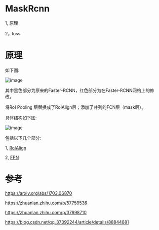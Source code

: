 MaskRcnn
===

1, 原理

2，loss


原理
===

如下图:

![image](https://user-images.githubusercontent.com/37278270/131234849-ef6da8f2-eed1-4cf0-b31d-e3ea5f5fe565.png)

其中黑色部分为原来的Faster-RCNN，红色部分为在Faster-RCNN网络上的修改。

将RoI Pooling 层替换成了RoIAlign层；添加了并列的FCN层（mask层）。

具体结构如下图:

![image](https://user-images.githubusercontent.com/37278270/131235615-fe7f1f6c-c5d3-4a77-b929-8d96f104281f.png)

包括以下几个部分:

1, [RoIAlign](./two.md)

2, [FPN](https://github.com/chaotiaor/blog/blob/master/ObjectDetection/rcnn/FPN/one.md)





参考
===

https://arxiv.org/abs/1703.06870

https://zhuanlan.zhihu.com/p/57759536

https://zhuanlan.zhihu.com/p/37998710

https://blog.csdn.net/qq_37392244/article/details/88844681
















